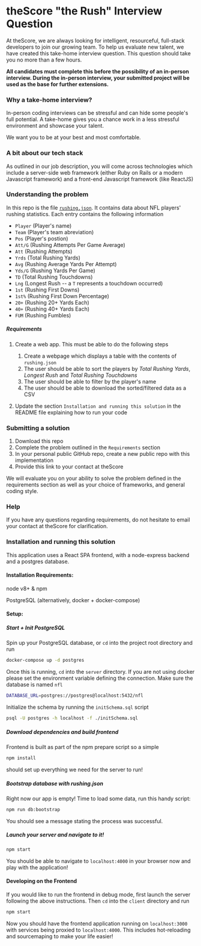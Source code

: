 # theScore "the Rush" Interview Question
At theScore, we are always looking for intelligent, resourceful, full-stack developers to join our growing team. To help us evaluate new talent, we have created this take-home interview question. This question should take you no more than a few hours.

**All candidates must complete this before the possibility of an in-person interview. During the in-person interview, your submitted project will be used as the base for further extensions.**

### Why a take-home interview?
In-person coding interviews can be stressful and can hide some people's full potential. A take-home gives you a chance work in a less stressful environment and showcase your talent.

We want you to be at your best and most comfortable.

### A bit about our tech stack
As outlined in our job description, you will come across technologies which include a server-side web framework (either Ruby on Rails or a modern Javascript framework) and a front-end Javascript framework (like ReactJS)

### Understanding the problem
In this repo is the file [`rushing.json`](/rushing.json). It contains data about NFL players' rushing statistics. Each entry contains the following information
* `Player` (Player's name)
* `Team` (Player's team abreviation)
* `Pos` (Player's postion)
* `Att/G` (Rushing Attempts Per Game Average)
* `Att` (Rushing Attempts)
* `Yrds` (Total Rushing Yards)
* `Avg` (Rushing Average Yards Per Attempt)
* `Yds/G` (Rushing Yards Per Game)
* `TD` (Total Rushing Touchdowns)
* `Lng` (Longest Rush -- a `T` represents a touchdown occurred)
* `1st` (Rushing First Downs)
* `1st%` (Rushing First Down Percentage)
* `20+` (Rushing 20+ Yards Each)
* `40+` (Rushing 40+ Yards Each)
* `FUM` (Rushing Fumbles)

##### Requirements
1. Create a web app. This must be able to do the following steps
    1. Create a webpage which displays a table with the contents of `rushing.json`
    2. The user should be able to sort the players by _Total Rushing Yards_, _Longest Rush_ and _Total Rushing Touchdowns_
    3. The user should be able to filter by the player's name
    4. The user should be able to download the sorted/filtered data as a CSV

2. Update the section `Installation and running this solution` in the README file explaining how to run your code

### Submitting a solution
1. Download this repo
2. Complete the problem outlined in the `Requirements` section
3. In your personal public GitHub repo, create a new public repo with this implementation
4. Provide this link to your contact at theScore

We will evaluate you on your ability to solve the problem defined in the requirements section as well as your choice of frameworks, and general coding style.

### Help
If you have any questions regarding requirements, do not hesitate to email your contact at theScore for clarification.

### Installation and running this solution
This application uses a React SPA frontend, with a node-express backend and a postgres database.

#### Installation Requirements:

node v8+ & npm

PostgreSQL (alternatively, docker + docker-compose)

#### Setup:
##### Start + Init PostgreSQL
Spin up your PostgreSQL database, or `cd` into the project root directory and run
```bash
docker-compose up -d postgres
```

Once this is running, `cd` into the `server` directory. If you are not using docker please set the environment variable defining the connection. Make sure the database is named `nfl`
```bash
DATABASE_URL=postgres://postgres@localhost:5432/nfl
```

Initialize the schema by running the `initSchema.sql` script
```bash
psql -U postgres -h localhost -f ./initSchema.sql
```

##### Download dependencies and build frontend
Frontend is built as part of the npm prepare script so a simple
```bash
npm install
```
should set up everything we need for the server to run!

##### Bootstrap database with rushing.json
Right now our app is empty! Time to load some data, run this handy script:
```bash
npm run db:bootstrap
```
You should see a message stating the process was successful.

##### Launch your server and navigate to it!
```bash
npm start
```
You should be able to navigate to `localhost:4000` in your browser now and play with the application!

#### Developing on the Frontend
If you would like to run the frontend in debug mode, first launch the server following the above instructions. Then `cd` into the `client` directory and run
```bash
npm start
```

Now you should have the frontend application running on `localhost:3000` with services being proxied to ```localhost:4000```. This includes hot-reloading and sourcemaping to make your life easier!
